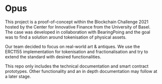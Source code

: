 # Opus

This project is a proof-of-concept within the Blockchain Challenge 2021 hosted by the Center for Innovative Finance from the University of Basel. The case was developed in collaboration with BearingPoing and the goal was to find a solution around tokenisation of physical assets. 

Our team decided to focus on real-world art & antiques. We use the ERC1155 implementation for tokenisation and fractionalisation and try to extend the standard with desired functionalities.

This repo only includes the technical documentation and smart contract prototypes. Other functionality and an in depth documentation may follow at a later stage.



